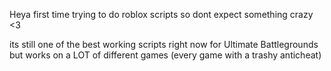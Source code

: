 Heya first time trying to do roblox scripts so dont expect something crazy <3


its still one of the best working scripts right now for Ultimate Battlegrounds but works on a LOT of different games (every game with a trashy anticheat)
